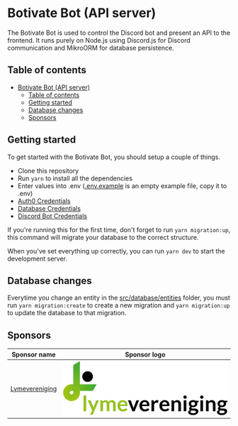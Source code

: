 # Botivate Bot (API server)
The Botivate Bot is used to control the Discord bot and present an API to the frontend. It runs purely on Node.js using Discord.js for Discord communication and MikroORM for database persistence.

## Table of contents
- [Botivate Bot (API server)](#botivate-bot-api-server)
  - [Table of contents](#table-of-contents)
  - [Getting started](#getting-started)
  - [Database changes](#database-changes)
  - [Sponsors](#sponsors)

## Getting started
To get started with the Botivate Bot, you should setup a couple of things.
- Clone this repository
- Run `yarn` to install all the dependencies
- Enter values into .env ([.env.example](.env.example) is an empty example file, copy it to .env)
- [Auth0 Credentials](docs/AUTH0_CREDENTIALS.md)
- [Database Credentials](docs/DATABASE_CREDENTIALS.md)
- [Discord Bot Credentials](docs/DISCORD_BOT_CREDENTIALS.md)

If you're running this for the first time, don't forget to run `yarn migration:up`, this command will migrate your database to the correct structure.

When you've set everything up correctly, you can run `yarn dev` to start the development server.

## Database changes
Everytime you change an entity in the [src/database/entities](src/database/entities) folder, you must run `yarn migration:create` to create a new migration and `yarn migration:up` to update the database to that migration.

## Sponsors
| Sponsor name | Sponsor logo |
| ------------ | ------------ |
| [Lymevereniging](https://lymevereniging.nl/) | ![Logo Lymevereniging](contrib/logos/lymevereniging.nl.svg) |